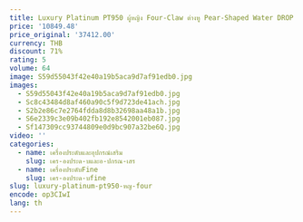 ```yaml
---
title: Luxury Platinum PT950 ผู้หญิง Four-Claw ต่างหู Pear-Shaped Water DROP Shape เจดีย์ Moissanite สแควร์ 2 กะรัตเพชร
price: '10849.48'
price_original: '37412.00'
currency: THB
discount: 71%
rating: 5
volume: 64
image: S59d55043f42e40a19b5aca9d7af91edb0.jpg
images:
  - S59d55043f42e40a19b5aca9d7af91edb0.jpg
  - Sc8c43484d8af460a90c5f9d723de41ach.jpg
  - S2b2e86c7e2764fdda8d8b32698aa48a1b.jpg
  - S6e2339c3e09b402fb192e8542001eb087.jpg
  - Sf147309cc93744809e0d9bc907a32be6Q.jpg
video: ''
categories:
  - name: เครื่องประดับและอุปกรณ์เสริม
    slug: เคร-องประด-บและอ-ปกรณ-เสร
  - name: เครื่องประดับFine
    slug: เคร-องประด-บfine
slug: luxury-platinum-pt950-หญ-four
encode: op3CIwI
lang: th
---
```

  